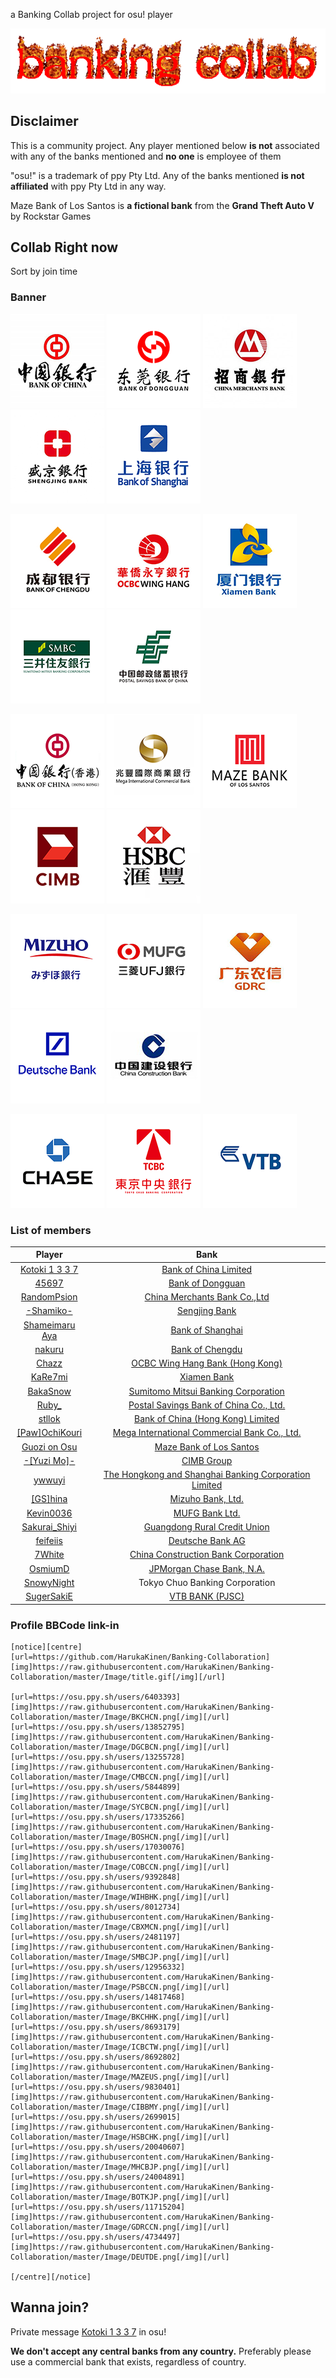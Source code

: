 a Banking Collab project for osu! player

![](Image/title.gif)

## Disclaimer

This is a community project. Any player mentioned below **is not** associated with any of the banks mentioned and **no one** is employee of them

"osu!" is a trademark of ppy Pty Ltd. Any of the banks mentioned **is not affiliated** with ppy Pty Ltd in any way.

Maze Bank of Los Santos is **a fictional bank** from the **Grand Theft Auto V** by Rockstar Games

## Collab Right now

Sort by join time

### Banner

[![](Image/BKCHCN.png)](https://osu.ppy.sh/users/6403393)
[![](Image/DGCBCN.png)](https://osu.ppy.sh/users/13852795)
[![](Image/CMBCCN.png)](https://osu.ppy.sh/users/13255728)
[![](Image/SYCBCN.png)](https://osu.ppy.sh/users/5844899)
[![](Image/BOSHCN.png)](https://osu.ppy.sh/users/17335266)

[![](Image/COBCCN.png)](https://osu.ppy.sh/users/17030076)
[![](Image/WIHBHK.png)](https://osu.ppy.sh/users/9392848)
[![](Image/CBXMCN.png)](https://osu.ppy.sh/users/8012734)
[![](Image/SMBCJP.png)](https://osu.ppy.sh/users/2481197)
[![](Image/PSBCCN.png)](https://osu.ppy.sh/users/12956332)

[![](Image/BKCHHK.png)](https://osu.ppy.sh/users/14817468)
[![](Image/ICBCTW.png)](https://osu.ppy.sh/users/8693179)
[![](Image/MAZEUS.png)](https://osu.ppy.sh/users/8692802)
[![](Image/CIBBMY.png)](https://osu.ppy.sh/users/9830401)
[![](Image/HSBCHK.png)](https://osu.ppy.sh/users/2699015)

[![](Image/MHCBJP.png)](https://osu.ppy.sh/users/20040607)
[![](Image/BOTKJP.png)](https://osu.ppy.sh/users/24004891)
[![](Image/GDRCCN.png)](https://osu.ppy.sh/users/11715204)
[![](Image/DEUTDE.png)](https://osu.ppy.sh/users/4734497)
[![](Image/PCBCCN.png)](https://osu.ppy.sh/users/17159216)

[![](Image/CHASUS.png)](https://osu.ppy.sh/users/10479369)
[![](Image/TCBCJP.png)](https://osu.ppy.sh/users/19217915)
[![](Image/VTBRRU.png)](https://osu.ppy.sh/users/15091523)

### List of members

| Player | Bank |
|:-:|:-:|
| [Kotoki 1 3 3 7](https://osu.ppy.sh/users/6403393) | [Bank of China Limited](https://en.wikipedia.org/wiki/Bank_of_China) |
| [45697](https://osu.ppy.sh/users/13852795) | [Bank of Dongguan](https://zh.wikipedia.org/wiki/%E4%B8%9C%E8%8E%9E%E9%93%B6%E8%A1%8C) |
| [RandomPsion](https://osu.ppy.sh/users/13255728) | [China Merchants Bank Co.,Ltd](https://en.wikipedia.org/wiki/China_Merchants_Bank) |
| [-Shamiko-](https://osu.ppy.sh/users/5844899) | [Sengjing Bank](https://zh.wikipedia.org/wiki/%E7%9B%9B%E4%BA%AC%E9%93%B6%E8%A1%8C) |
| [Shameimaru Aya](https://osu.ppy.sh/users/17335266) | [Bank of Shanghai](https://zh.wikipedia.org/wiki/%E4%B8%8A%E6%B5%B7%E9%93%B6%E8%A1%8C) |
| [nakuru](https://osu.ppy.sh/users/17030076) | [Bank of Chengdu](https://zh.wikipedia.org/wiki/%E6%88%90%E9%83%BD%E9%93%B6%E8%A1%8C) |
| [Chazz](https://osu.ppy.sh/users/9392848) | [OCBC Wing Hang Bank (Hong Kong)](https://en.wikipedia.org/wiki/OCBC_Wing_Hang_Bank) |
| [KaRe7mi](https://osu.ppy.sh/users/8012734) | [Xiamen Bank](https://zh.wikipedia.org/wiki/%E5%8E%A6%E9%97%A8%E9%93%B6%E8%A1%8C) |
| [BakaSnow](https://osu.ppy.sh/users/2481197) | [Sumitomo Mitsui Banking Corporation](https://en.wikipedia.org/wiki/Sumitomo_Mitsui_Banking_Corporation) |
| [Ruby_](https://osu.ppy.sh/users/12956332) | [Postal Savings Bank of China Co., Ltd.](https://zh.wikipedia.org/wiki/%E4%B8%AD%E5%9B%BD%E9%82%AE%E6%94%BF%E5%82%A8%E8%93%84%E9%93%B6%E8%A1%8C) |
| [stllok](https://osu.ppy.sh/users/14817468) | [Bank of China (Hong Kong) Limited](https://en.wikipedia.org/wiki/Bank_of_China_(Hong_Kong)) |
| [[Paw]OchiKouri](https://osu.ppy.sh/users/8693179) | [Mega International Commercial Bank Co., Ltd.](https://zh.wikipedia.org/wiki/%E5%85%86%E8%B1%90%E5%9C%8B%E9%9A%9B%E5%95%86%E6%A5%AD%E9%8A%80%E8%A1%8C) |
| [Guozi on Osu](https://osu.ppy.sh/users/8692802) | [Maze Bank of Los Santos](https://gta.fandom.com/wiki/Maze_Bank) |
| [-[Yuzi Mo]-](https://osu.ppy.sh/users/9830401) | [CIMB Group](https://en.wikipedia.org/wiki/CIMB) |
| [ywwuyi](https://osu.ppy.sh/users/2699015) | [The Hongkong and Shanghai Banking Corporation Limited](https://zh.wikipedia.org/wiki/%E9%A6%99%E6%B8%AF%E4%B8%8A%E6%B5%B7%E6%BB%99%E8%B1%90%E9%8A%80%E8%A1%8C) |
| [\[GS\]hina](https://osu.ppy.sh/users/20040607) | [Mizuho Bank, Ltd.](https://en.wikipedia.org/wiki/Mizuho_Bank) |
| [Kevin0036](https://osu.ppy.sh/users/24004891) | [MUFG Bank Ltd.](https://en.wikipedia.org/wiki/MUFG_Bank)
| [Sakurai_Shiyi](https://osu.ppy.sh/users/11715204) | [Guangdong Rural Credit Union](http://www.gdrcu.com/) |
| [feifeiis](https://osu.ppy.sh/users/4734497) | [Deutsche Bank AG](https://en.wikipedia.org/wiki/Deutsche_Bank) |
| [7White](https://osu.ppy.sh/users/17159216) | [China Construction Bank Corporation](https://en.wikipedia.org/wiki/China_Construction_Bank)
| [OsmiumD](https://osu.ppy.sh/users/10479369) | [JPMorgan Chase Bank, N.A.](https://en.wikipedia.org/wiki/Chase_Bank)
| [SnowyNight](https://osu.ppy.sh/users/19217915) | Tokyo Chuo Banking Corporation |
| [SugerSakiE](https://osu.ppy.sh/users/15091523) | [VTB BANK (PJSC)](https://en.wikipedia.org/wiki/VTB_Bank) |

### Profile BBCode link-in

```bbcode
[notice][centre]
[url=https://github.com/HarukaKinen/Banking-Collaboration][img]https://raw.githubusercontent.com/HarukaKinen/Banking-Collaboration/master/Image/title.gif[/img][/url]

[url=https://osu.ppy.sh/users/6403393][img]https://raw.githubusercontent.com/HarukaKinen/Banking-Collaboration/master/Image/BKCHCN.png[/img][/url][url=https://osu.ppy.sh/users/13852795][img]https://raw.githubusercontent.com/HarukaKinen/Banking-Collaboration/master/Image/DGCBCN.png[/img][/url][url=https://osu.ppy.sh/users/13255728][img]https://raw.githubusercontent.com/HarukaKinen/Banking-Collaboration/master/Image/CMBCCN.png[/img][/url][url=https://osu.ppy.sh/users/5844899][img]https://raw.githubusercontent.com/HarukaKinen/Banking-Collaboration/master/Image/SYCBCN.png[/img][/url][url=https://osu.ppy.sh/users/17335266][img]https://raw.githubusercontent.com/HarukaKinen/Banking-Collaboration/master/Image/BOSHCN.png[/img][/url]
[url=https://osu.ppy.sh/users/17030076][img]https://raw.githubusercontent.com/HarukaKinen/Banking-Collaboration/master/Image/COBCCN.png[/img][/url][url=https://osu.ppy.sh/users/9392848][img]https://raw.githubusercontent.com/HarukaKinen/Banking-Collaboration/master/Image/WIHBHK.png[/img][/url][url=https://osu.ppy.sh/users/8012734][img]https://raw.githubusercontent.com/HarukaKinen/Banking-Collaboration/master/Image/CBXMCN.png[/img][/url][url=https://osu.ppy.sh/users/2481197][img]https://raw.githubusercontent.com/HarukaKinen/Banking-Collaboration/master/Image/SMBCJP.png[/img][/url][url=https://osu.ppy.sh/users/12956332][img]https://raw.githubusercontent.com/HarukaKinen/Banking-Collaboration/master/Image/PSBCCN.png[/img][/url]
[url=https://osu.ppy.sh/users/14817468][img]https://raw.githubusercontent.com/HarukaKinen/Banking-Collaboration/master/Image/BKCHHK.png[/img][/url][url=https://osu.ppy.sh/users/8693179][img]https://raw.githubusercontent.com/HarukaKinen/Banking-Collaboration/master/Image/ICBCTW.png[/img][/url][url=https://osu.ppy.sh/users/8692802][img]https://raw.githubusercontent.com/HarukaKinen/Banking-Collaboration/master/Image/MAZEUS.png[/img][/url][url=https://osu.ppy.sh/users/9830401][img]https://raw.githubusercontent.com/HarukaKinen/Banking-Collaboration/master/Image/CIBBMY.png[/img][/url][url=https://osu.ppy.sh/users/2699015][img]https://raw.githubusercontent.com/HarukaKinen/Banking-Collaboration/master/Image/HSBCHK.png[/img][/url]
[url=https://osu.ppy.sh/users/20040607][img]https://raw.githubusercontent.com/HarukaKinen/Banking-Collaboration/master/Image/MHCBJP.png[/img][/url][url=https://osu.ppy.sh/users/24004891][img]https://raw.githubusercontent.com/HarukaKinen/Banking-Collaboration/master/Image/BOTKJP.png[/img][/url][url=https://osu.ppy.sh/users/11715204][img]https://raw.githubusercontent.com/HarukaKinen/Banking-Collaboration/master/Image/GDRCCN.png[/img][/url][url=https://osu.ppy.sh/users/4734497][img]https://raw.githubusercontent.com/HarukaKinen/Banking-Collaboration/master/Image/DEUTDE.png[/img][/url]

[/centre][/notice]
```

## Wanna join?

Private message [Kotoki 1 3 3 7](https://osu.ppy.sh/users/6403393) in osu!

**We don't accept any central banks from any country.** Preferably please use a commercial bank that exists, regardless of country.
